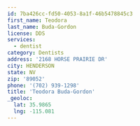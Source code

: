 ```yaml
---
id: 7ba426cc-fd50-4053-8a1f-46b5478845c3
first_name: Teodora
last_name: Buda-Gordon
license: DDS
services:
  - dentist
category: Dentists
address: '2168 HORSE PRAIRIE DR'
city: HENDERSON
state: NV
zip: '89052'
phone: '(702) 939-1298'
title: 'Teodora Buda-Gordon'
_geoloc:
  lat: 35.9865
  lng: -115.081
---
```

